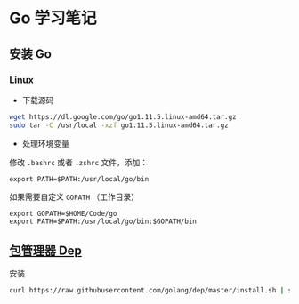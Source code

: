 # Go 学习笔记

## 安装 Go

### Linux

- 下载源码

```sh
wget https://dl.google.com/go/go1.11.5.linux-amd64.tar.gz
sudo tar -C /usr/local -xzf go1.11.5.linux-amd64.tar.gz
```

- 处理环境变量

修改 `.bashrc` 或者 `.zshrc` 文件，添加：

```
export PATH=$PATH:/usr/local/go/bin
```

如果需要自定义 `GOPATH` （工作目录）

```
export GOPATH=$HOME/Code/go
export PATH=$PATH:/usr/local/go/bin:$GOPATH/bin
```



## [包管理器 Dep](https://github.com/golang/dep)

安装

```sh
curl https://raw.githubusercontent.com/golang/dep/master/install.sh | sh
```